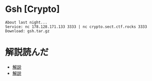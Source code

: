 # Gsh [Crypto]
```
About last night...
Service: nc 178.128.171.133 3333 | nc crypto.sect.ctf.rocks 3333
Download: gsh.tar.gz
```

# 解説読んだ
- [解説](https://ctftime.org/writeup/11132)
- [解説](https://github.com/7feilee/ctf_writeup/tree/master/sectctf2018)